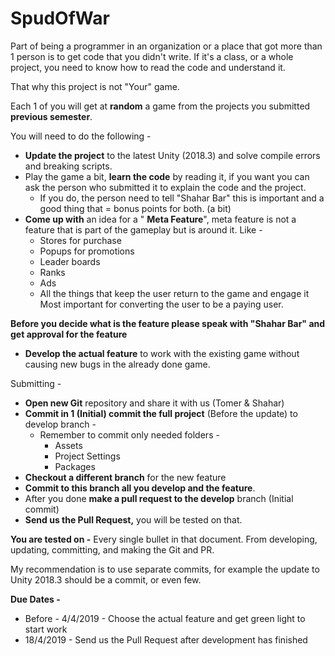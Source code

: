 # SpudOfWar
Part of being a programmer in an organization or a place that got more than 1 person is to get code that you didn&#39;t write.
If it&#39;s a class, or a whole project, you need to know how to read the code and understand it.

That why this project is not &quot;Your&quot; game.

Each 1 of you will get at **random** a game from the projects you submitted **previous semester**.

You will need to do the following -

- **Update the project** to the latest Unity (2018.3) and solve compile errors and breaking scripts.
- Play the game a bit, **learn the code** by reading it, if you want you can ask the person who submitted it to explain the code and the project.
  - If you do, the person need to tell &quot;Shahar Bar&quot; this is important and a good thing that = bonus points for both. (a bit)
- **Come up with** an idea for a &quot; **Meta Feature**&quot;, meta feature is not a feature that is part of the gameplay but is around it. Like -
  - Stores for purchase
  - Popups for promotions
  - Leader boards
  - Ranks
  - Ads
  - All the things that keep the user return to the game and engage it
Most important for converting the user to be a paying user.

**Before you decide what is the feature please speak with &quot;Shahar Bar&quot; and get approval for the feature**

- **Develop the actual feature** to work with the existing game without causing new bugs in the already done game.

Submitting -

- **Open new Git** repository and share it with us (Tomer &amp; Shahar)
- **Commit in 1 (Initial) commit the full project** (Before the update) to develop branch -
  - Remember to commit only needed folders -
    - Assets
    - Project Settings
    - Packages
- **Checkout a different branch** for the new feature
- **Commit to this branch all you develop and the feature**.
- After you done **make a pull request to the develop** branch (Initial commit)
- **Send us the Pull Request,** you will be tested on that.

**You are tested on -** Every single bullet in that document.
From developing, updating, committing, and making the Git and PR.

My recommendation is to use separate commits, for example the update to Unity 2018.3 should be a commit, or even few.

**Due Dates -**

- Before - 4/4/2019 - Choose the actual feature and get green light to start work
- 18/4/2019 - Send us the Pull Request after development has finished
